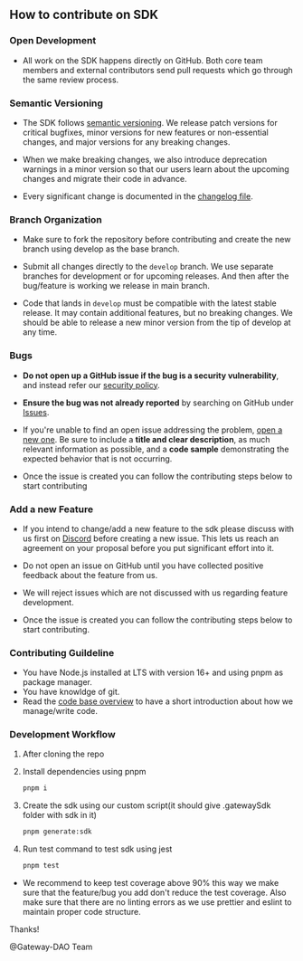 ## How to contribute on SDK

### Open Development

- All work on the SDK happens directly on GitHub. Both core team members and external contributors send pull requests which go through the same review process.

### Semantic Versioning

- The SDK follows [semantic versioning](https://semver.org/). We release patch versions for critical bugfixes, minor versions for new features or non-essential changes, and major versions for any breaking changes.

- When we make breaking changes, we also introduce deprecation warnings in a minor version so that our users learn about the upcoming changes and migrate their code in advance.

- Every significant change is documented in the [changelog file](https://github.com/Gateway-DAO/javascript-sdk/blob/main/CHANGELOG.md).

### Branch Organization

- Make sure to fork the repository before contributing and create the new branch using develop as the base branch.

- Submit all changes directly to the `develop` branch. We use separate branches for development or for upcoming releases. And then after the bug/feature is working we release in main branch.

- Code that lands in `develop` must be compatible with the latest stable release. It may contain additional features, but no breaking changes. We should be able to release a new minor version from the tip of develop at any time.

### Bugs

- **Do not open up a GitHub issue if the bug is a security vulnerability**, and instead refer our [security policy](https://github.com/Gateway-DAO/javascript-sdk/blob/main/SECURITY.md).

- **Ensure the bug was not already reported** by searching on GitHub under [Issues](https://github.com/Gateway-dao/javascript-sdk/issues).

- If you're unable to find an open issue addressing the problem, [open a new one](https://github.com/Gateway-dao/javascript-sdk/issues/new). Be sure to include a **title and clear description**, as much relevant information as possible, and a **code sample** demonstrating the expected behavior that is not occurring.

- Once the issue is created you can follow the contributing steps below to start contributing

### **Add a new Feature**

- If you intend to change/add a new feature to the sdk please discuss with us first on [Discord](https://discord.gg/tgt3KjcHGs) before creating a new issue. This lets us reach an agreement on your proposal before you put significant effort into it.

- Do not open an issue on GitHub until you have collected positive feedback about the feature from us.

- We will reject issues which are not discussed with us regarding feature development.

- Once the issue is created you can follow the contributing steps below to start contributing.

### Contributing Guildeline

- You have Node.js installed at LTS with version 16+ and using pnpm as package manager.
- You have knowldge of git.
- Read the [code base overview](https://github.com/Gateway-DAO/javascript-sdk/blob/main/CODE_BASE_OVERVIEW.md) to have a short introduction about how we manage/write code.

### Development Workflow

1. After cloning the repo

2. Install dependencies using pnpm

   ```sh
   pnpm i
   ```

3. Create the sdk using our custom script(it should give .gatewaySdk folder with sdk in it)

   ```sh
   pnpm generate:sdk
   ```

4. Run test command to test sdk using jest

   ```sh
   pnpm test
   ```

- We recommend to keep test coverage above 90% this way we make sure that the feature/bug you add don't reduce the test coverage. Also make sure that there are no linting errors as we use prettier and eslint to maintain proper code structure.

Thanks!

@Gateway-DAO Team
